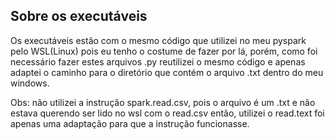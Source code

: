 ## Sobre os executáveis

Os executáveis estão com o mesmo código que utilizei no meu pyspark pelo WSL(Linux) pois eu tenho o costume de fazer por lá, porém, como foi necessário fazer estes arquivos .py 
reutilizei o mesmo código e apenas adaptei o caminho para o diretório que contém o arquivo .txt dentro do meu windows.

Obs: não utilizei a instrução spark.read.csv, pois o arquivo é um .txt e não estava querendo ser lido no wsl com o read.csv então, utilizei o read.text foi apenas uma adaptação para que a instrução funcionasse.